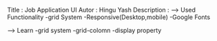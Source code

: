 Title : Job Application UI
Autor : Hingu Yash
Description : 
--> Used Functionality 
-grid System
-Responsive(Desktop,mobile)
-Google Fonts

--> Learn
-grid system
-grid-colomn
-display property
